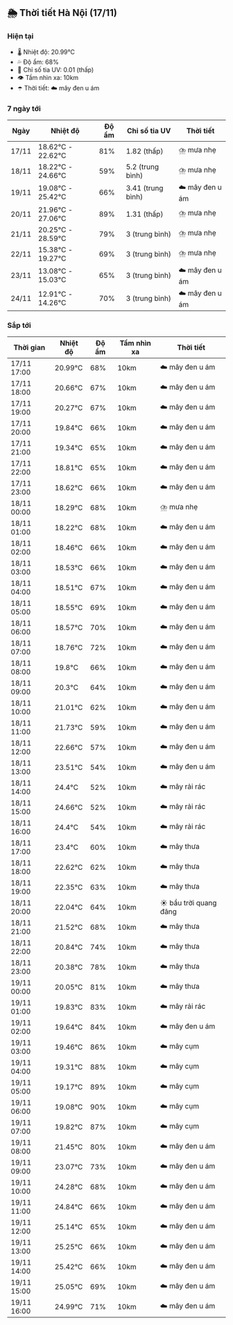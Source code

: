 ## 🌦️ Thời tiết Hà Nội (17/11)

### Hiện tại

- 🌡️ Nhiệt độ: 20.99℃
- 💦 Độ ẩm: 68%
- 🌟 Chỉ số tia UV: 0.01 (thấp)
- 👁️ Tầm nhìn xa: 10km
- ☂️ Thời tiết: ☁️ mây đen u ám

### 7 ngày tới

| Ngày | Nhiệt độ | Độ ẩm | Chỉ số tia UV | Thời tiết |
| --- | --- | --- | --- | --- |
| 17/11 | 18.62℃ - 22.62℃ | 81% | 1.82 (thấp) | ⛈️ mưa nhẹ |
| 18/11 | 18.22℃ - 24.66℃ | 59% | 5.2 (trung bình) | ⛈️ mưa nhẹ |
| 19/11 | 19.08℃ - 25.42℃ | 66% | 3.41 (trung bình) | ☁️ mây đen u ám |
| 20/11 | 21.96℃ - 27.06℃ | 89% | 1.31 (thấp) | ⛈️ mưa nhẹ |
| 21/11 | 20.25℃ - 28.59℃ | 79% | 3 (trung bình) | ⛈️ mưa nhẹ |
| 22/11 | 15.38℃ - 19.27℃ | 69% | 3 (trung bình) | ⛈️ mưa nhẹ |
| 23/11 | 13.08℃ - 15.03℃ | 65% | 3 (trung bình) | ☁️ mây đen u ám |
| 24/11 | 12.91℃ - 14.26℃ | 70% | 3 (trung bình) | ☁️ mây đen u ám |

### Sắp tới

| Thời gian | Nhiệt độ | Độ ẩm | Tầm nhìn xa | Thời tiết |
| --- | --- | --- | --- | --- |
| 17/11 17:00 | 20.99℃ | 68% | 10km | ☁️ mây đen u ám |
| 17/11 18:00 | 20.66℃ | 67% | 10km | ☁️ mây đen u ám |
| 17/11 19:00 | 20.27℃ | 67% | 10km | ☁️ mây đen u ám |
| 17/11 20:00 | 19.84℃ | 66% | 10km | ☁️ mây đen u ám |
| 17/11 21:00 | 19.34℃ | 65% | 10km | ☁️ mây đen u ám |
| 17/11 22:00 | 18.81℃ | 65% | 10km | ☁️ mây đen u ám |
| 17/11 23:00 | 18.62℃ | 66% | 10km | ☁️ mây đen u ám |
| 18/11 00:00 | 18.29℃ | 68% | 10km | ⛈️ mưa nhẹ |
| 18/11 01:00 | 18.22℃ | 68% | 10km | ☁️ mây đen u ám |
| 18/11 02:00 | 18.46℃ | 66% | 10km | ☁️ mây đen u ám |
| 18/11 03:00 | 18.53℃ | 66% | 10km | ☁️ mây đen u ám |
| 18/11 04:00 | 18.51℃ | 67% | 10km | ☁️ mây đen u ám |
| 18/11 05:00 | 18.55℃ | 69% | 10km | ☁️ mây đen u ám |
| 18/11 06:00 | 18.57℃ | 70% | 10km | ☁️ mây đen u ám |
| 18/11 07:00 | 18.76℃ | 72% | 10km | ☁️ mây đen u ám |
| 18/11 08:00 | 19.8℃ | 66% | 10km | ☁️ mây đen u ám |
| 18/11 09:00 | 20.3℃ | 64% | 10km | ☁️ mây đen u ám |
| 18/11 10:00 | 21.01℃ | 62% | 10km | ☁️ mây đen u ám |
| 18/11 11:00 | 21.73℃ | 59% | 10km | ☁️ mây đen u ám |
| 18/11 12:00 | 22.66℃ | 57% | 10km | ☁️ mây đen u ám |
| 18/11 13:00 | 23.51℃ | 54% | 10km | ☁️ mây đen u ám |
| 18/11 14:00 | 24.4℃ | 52% | 10km | ☁️ mây rải rác |
| 18/11 15:00 | 24.66℃ | 52% | 10km | ☁️ mây rải rác |
| 18/11 16:00 | 24.4℃ | 54% | 10km | ☁️ mây rải rác |
| 18/11 17:00 | 23.4℃ | 60% | 10km | ☁️ mây thưa |
| 18/11 18:00 | 22.62℃ | 62% | 10km | ☁️ mây thưa |
| 18/11 19:00 | 22.35℃ | 63% | 10km | ☁️ mây thưa |
| 18/11 20:00 | 22.04℃ | 64% | 10km | ☀️ bầu trời quang đãng |
| 18/11 21:00 | 21.52℃ | 68% | 10km | ☁️ mây thưa |
| 18/11 22:00 | 20.84℃ | 74% | 10km | ☁️ mây thưa |
| 18/11 23:00 | 20.38℃ | 78% | 10km | ☁️ mây thưa |
| 19/11 00:00 | 20.05℃ | 81% | 10km | ☁️ mây thưa |
| 19/11 01:00 | 19.83℃ | 83% | 10km | ☁️ mây rải rác |
| 19/11 02:00 | 19.64℃ | 84% | 10km | ☁️ mây đen u ám |
| 19/11 03:00 | 19.46℃ | 86% | 10km | ☁️ mây cụm |
| 19/11 04:00 | 19.31℃ | 88% | 10km | ☁️ mây cụm |
| 19/11 05:00 | 19.17℃ | 89% | 10km | ☁️ mây cụm |
| 19/11 06:00 | 19.08℃ | 90% | 10km | ☁️ mây cụm |
| 19/11 07:00 | 19.82℃ | 87% | 10km | ☁️ mây cụm |
| 19/11 08:00 | 21.45℃ | 80% | 10km | ☁️ mây đen u ám |
| 19/11 09:00 | 23.07℃ | 73% | 10km | ☁️ mây đen u ám |
| 19/11 10:00 | 24.28℃ | 68% | 10km | ☁️ mây đen u ám |
| 19/11 11:00 | 24.84℃ | 66% | 10km | ☁️ mây đen u ám |
| 19/11 12:00 | 25.14℃ | 65% | 10km | ☁️ mây đen u ám |
| 19/11 13:00 | 25.25℃ | 66% | 10km | ☁️ mây đen u ám |
| 19/11 14:00 | 25.42℃ | 66% | 10km | ☁️ mây đen u ám |
| 19/11 15:00 | 25.05℃ | 69% | 10km | ☁️ mây đen u ám |
| 19/11 16:00 | 24.99℃ | 71% | 10km | ☁️ mây đen u ám |
